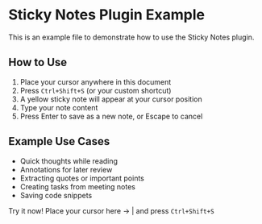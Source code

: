 # Sticky Notes Plugin Example

This is an example file to demonstrate how to use the Sticky Notes plugin.

## How to Use

1. Place your cursor anywhere in this document
2. Press `Ctrl+Shift+S` (or your custom shortcut)
3. A yellow sticky note will appear at your cursor position
4. Type your note content
5. Press Enter to save as a new note, or Escape to cancel

## Example Use Cases

- Quick thoughts while reading
- Annotations for later review
- Extracting quotes or important points
- Creating tasks from meeting notes
- Saving code snippets

Try it now! Place your cursor here → | and press `Ctrl+Shift+S` 